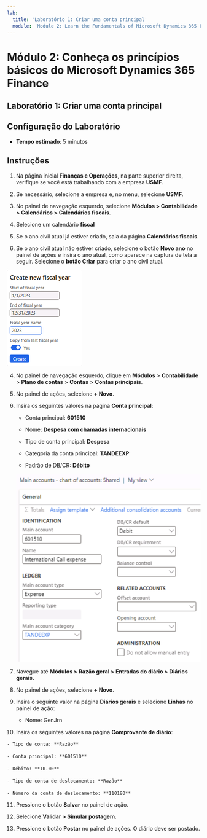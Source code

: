 ```yaml
---
lab:
  title: 'Laboratório 1: Criar uma conta principal'
  module: 'Module 2: Learn the Fundamentals of Microsoft Dynamics 365 Finance'
---
```


# Módulo 2: Conheça os princípios básicos do Microsoft Dynamics 365 Finance

## Laboratório 1: Criar uma conta principal

## Configuração do Laboratório

   - **Tempo estimado**: 5 minutos

## Instruções


1.  Na página inicial **Finanças e Operações**, na parte superior direita, verifique se você está trabalhando com a empresa **USMF**.

2.  Se necessário, selecione a empresa e, no menu, selecione **USMF**.
3.  No painel de navegação esquerdo, selecione **Módulos > Contabilidade > Calendários > Calendários fiscais**.
4.  Selecione um calendário **fiscal**
5.  Se o ano civil atual já estiver criado, saia da página **Calendários fiscais**.
6. Se o ano civil atual não estiver criado, selecione o botão **Novo ano** no painel de ações e insira o ano atual, como aparece na captura de tela a seguir. Selecione o **botão Criar** para criar o ano civil atual.

![A captura de tela mostra como criar o novo ano no calendário fiscal](./media/lab-create-a-main-account-04.png)


4.  No painel de navegação esquerdo, clique em **Módulos** > **Contabilidade** > **Plano de contas** > **Contas** > **Contas principais**.

5.  No painel de ações, selecione **+ Novo**.

6.  Insira os seguintes valores na página **Conta principal**:

    - Conta principal: **601510**

    - Nome: **Despesa com chamadas internacionais**

    - Tipo de conta principal: **Despesa**

    - Categoria da conta principal: **TANDEEXP**

    - Padrão de DB/CR: **Débito**

    ![A captura de tela mostra contas principais – gráfico de contas: página compartilhada em que diferentes valores precisam ser adicionados.](./media/lab-create-a-main-account-01.png)

7.  Navegue até **Módulos &gt; Razão geral &gt; Entradas do diário &gt; Diários gerais.**

8.  No painel de ações, selecione **+ Novo**.

9.  Insira o seguinte valor na página **Diários gerais** e selecione **Linhas** no painel de ação:

    - Nome: GenJrn

10.  Insira os seguintes valores na página **Comprovante de diário**:

    - Tipo de conta: **Razão**

    - Conta principal: **601510**

    - Débito: **10.00** 

    - Tipo de conta de deslocamento: **Razão**

    - Número da conta de deslocamento: **110180** 

11. Pressione o botão **Salvar** no painel de ação.

12. Selecione **Validar &gt; Simular postagem**. 

13. Pressione o botão **Postar** no painel de ações. O diário deve ser postado.

